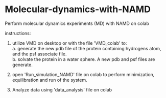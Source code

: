 # Molecular-dynamics-with-NAMD
Perform molecular dynamics experiments (MD) with NAMD on colab

instructions:

1. utilize VMD on desktop or with the file 'VMD_colab' to:\
a. generate the new pdb file of the protein containing hydrogens atom, and the psf associate file.\
b. solvate the protein in a water sphere. A new pdb and psf files are generate.

2. open 'Run_simulation_NAMD' file on colab to perform minimization, equilibration and run of the system.
3. Analyze data using 'data_analysis' file on colab
